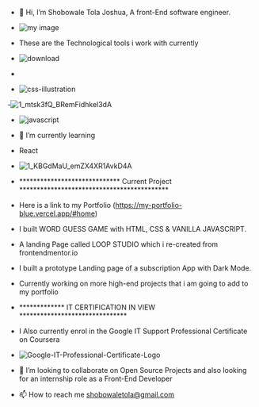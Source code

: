 - 👋 Hi, I’m Shobowale Tola Joshua,  A front-End software engineer.
- ![my image](https://user-images.githubusercontent.com/54154401/124410806-1fbd9e80-dd43-11eb-84c3-9073aeeb6610.jpeg)


- These are the Technological tools i work with currently 

- ![download](https://user-images.githubusercontent.com/54154401/124411725-03226600-dd45-11eb-8780-6633bb86eed8.png)
- 
- ![css-illustration](https://user-images.githubusercontent.com/54154401/124412739-18988f80-dd47-11eb-8d37-c2aa7d678270.png)

-![1_mtsk3fQ_BRemFidhkel3dA](https://user-images.githubusercontent.com/54154401/124412765-2817d880-dd47-11eb-835f-1de83b577ec3.png)


- ![javascript](https://user-images.githubusercontent.com/54154401/124411742-0a497400-dd45-11eb-954c-9237f71599f2.png)

- 🌱 I’m currently learning

- React

- ![1_KBGdMaU_emZX4XR1AvkD4A](https://user-images.githubusercontent.com/54154401/124411228-0c5f0300-dd44-11eb-82ea-997b705dcf13.gif)

- ***************************** Current Project *******************************************

- Here is a link to my Portfolio (https://my-portfolio-blue.vercel.app/#home)
- I built WORD GUESS GAME with HTML, CSS & VANILLA JAVASCRIPT.
- A landing Page called LOOP STUDIO which i re-created from frontendmentor.io
- I built a prototype Landing page of a subscription App with Dark Mode.
- Currently working on more high-end projects that i am going to add to my portfolio

- *************  IT CERTIFICATION IN VIEW *******************************

- I Also currently enrol in the Google IT Support Professional Certificate on Coursera
- ![Google-IT-Professional-Certificate-Logo](https://user-images.githubusercontent.com/54154401/124412115-b2f7d380-dd45-11eb-9466-258ea994e79d.png)



- 💞️ I’m looking to collaborate on Open Source Projects and also looking for an internship role as a Front-End Developer

- 📫 How to reach me shobowaletola@gmail.com 

<!---
CAMPSLOPY/CAMPSLOPY is a ✨ special ✨ repository because its `README.md` (this file) appears on your GitHub profile.
You can click the Preview link to take a look at your changes.
--->
